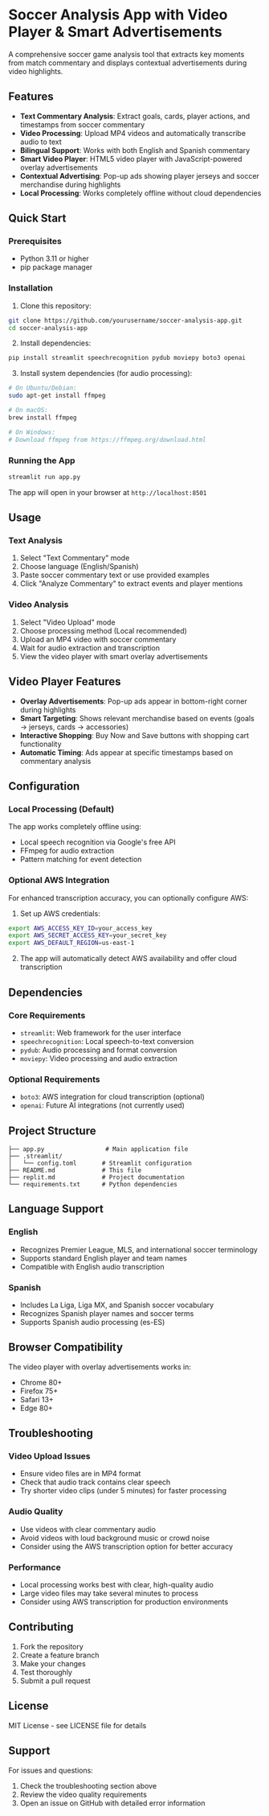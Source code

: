 # Soccer Analysis App with Video Player & Smart Advertisements

A comprehensive soccer game analysis tool that extracts key moments from match commentary and displays contextual advertisements during video highlights.

## Features

- **Text Commentary Analysis**: Extract goals, cards, player actions, and timestamps from soccer commentary
- **Video Processing**: Upload MP4 videos and automatically transcribe audio to text
- **Bilingual Support**: Works with both English and Spanish commentary
- **Smart Video Player**: HTML5 video player with JavaScript-powered overlay advertisements
- **Contextual Advertising**: Pop-up ads showing player jerseys and soccer merchandise during highlights
- **Local Processing**: Works completely offline without cloud dependencies

## Quick Start

### Prerequisites

- Python 3.11 or higher
- pip package manager

### Installation

1. Clone this repository:
```bash
git clone https://github.com/yourusername/soccer-analysis-app.git
cd soccer-analysis-app
```

2. Install dependencies:
```bash
pip install streamlit speechrecognition pydub moviepy boto3 openai
```

3. Install system dependencies (for audio processing):
```bash
# On Ubuntu/Debian:
sudo apt-get install ffmpeg

# On macOS:
brew install ffmpeg

# On Windows:
# Download ffmpeg from https://ffmpeg.org/download.html
```

### Running the App

```bash
streamlit run app.py
```

The app will open in your browser at `http://localhost:8501`

## Usage

### Text Analysis
1. Select "Text Commentary" mode
2. Choose language (English/Spanish)
3. Paste soccer commentary text or use provided examples
4. Click "Analyze Commentary" to extract events and player mentions

### Video Analysis
1. Select "Video Upload" mode
2. Choose processing method (Local recommended)
3. Upload an MP4 video with soccer commentary
4. Wait for audio extraction and transcription
5. View the video player with smart overlay advertisements

## Video Player Features

- **Overlay Advertisements**: Pop-up ads appear in bottom-right corner during highlights
- **Smart Targeting**: Shows relevant merchandise based on events (goals → jerseys, cards → accessories)
- **Interactive Shopping**: Buy Now and Save buttons with shopping cart functionality
- **Automatic Timing**: Ads appear at specific timestamps based on commentary analysis

## Configuration

### Local Processing (Default)
The app works completely offline using:
- Local speech recognition via Google's free API
- FFmpeg for audio extraction
- Pattern matching for event detection

### Optional AWS Integration
For enhanced transcription accuracy, you can optionally configure AWS:

1. Set up AWS credentials:
```bash
export AWS_ACCESS_KEY_ID=your_access_key
export AWS_SECRET_ACCESS_KEY=your_secret_key
export AWS_DEFAULT_REGION=us-east-1
```

2. The app will automatically detect AWS availability and offer cloud transcription

## Dependencies

### Core Requirements
- `streamlit`: Web framework for the user interface
- `speechrecognition`: Local speech-to-text conversion
- `pydub`: Audio processing and format conversion
- `moviepy`: Video processing and audio extraction

### Optional Requirements
- `boto3`: AWS integration for cloud transcription (optional)
- `openai`: Future AI integrations (not currently used)

## Project Structure

```
├── app.py                 # Main application file
├── .streamlit/
│   └── config.toml       # Streamlit configuration
├── README.md             # This file
├── replit.md             # Project documentation
└── requirements.txt      # Python dependencies
```

## Language Support

### English
- Recognizes Premier League, MLS, and international soccer terminology
- Supports standard English player and team names
- Compatible with English audio transcription

### Spanish
- Includes La Liga, Liga MX, and Spanish soccer vocabulary
- Recognizes Spanish player names and soccer terms
- Supports Spanish audio processing (es-ES)

## Browser Compatibility

The video player with overlay advertisements works in:
- Chrome 80+
- Firefox 75+
- Safari 13+
- Edge 80+

## Troubleshooting

### Video Upload Issues
- Ensure video files are in MP4 format
- Check that audio track contains clear speech
- Try shorter video clips (under 5 minutes) for faster processing

### Audio Quality
- Use videos with clear commentary audio
- Avoid videos with loud background music or crowd noise
- Consider using the AWS transcription option for better accuracy

### Performance
- Local processing works best with clear, high-quality audio
- Large video files may take several minutes to process
- Consider using AWS transcription for production environments

## Contributing

1. Fork the repository
2. Create a feature branch
3. Make your changes
4. Test thoroughly
5. Submit a pull request

## License

MIT License - see LICENSE file for details

## Support

For issues and questions:
1. Check the troubleshooting section above
2. Review the video quality requirements
3. Open an issue on GitHub with detailed error information